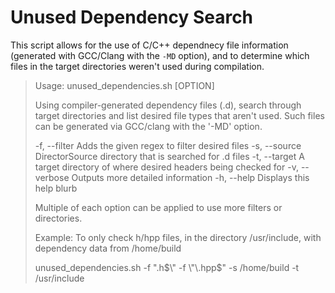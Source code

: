 # Unused Dependency Search

This script allows for the use of C/C++ dependnecy file information (generated with GCC/Clang with the `-MD` option), and to determine which files in the target directories weren't used during compilation.

> Usage: unused_dependencies.sh [OPTION]
>
> Using compiler-generated dependency files (.d), search through target
> directories and list desired file types that aren't used.
> Such files can be generated via GCC/clang with the '-MD' option.
>
>  -f, --filter    Adds the given regex to filter desired files
>  -s, --source    DirectorSource directory that is searched for .d files
>  -t, --target    A target directory of where desired headers being checked for
>  -v, --verbose   Outputs more detailed information
>  -h, --help      Displays this help blurb
>
> Multiple of each option can be applied to use more filters or directories.
> 
> Example: To only check h/hpp files, in the directory /usr/include, with
>          dependency data from /home/build
>
>  unused_dependencies.sh -f \"\.h$\" -f \"\.hpp$\" -s /home/build -t /usr/include